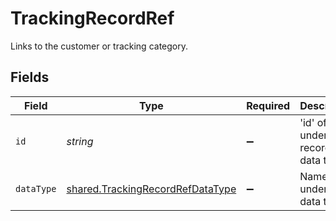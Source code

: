 # TrackingRecordRef

Links to the customer or tracking category.


## Fields

| Field                                                                                       | Type                                                                                        | Required                                                                                    | Description                                                                                 | Example                                                                                     |
| ------------------------------------------------------------------------------------------- | ------------------------------------------------------------------------------------------- | ------------------------------------------------------------------------------------------- | ------------------------------------------------------------------------------------------- | ------------------------------------------------------------------------------------------- |
| `id`                                                                                        | *string*                                                                                    | :heavy_minus_sign:                                                                          | 'id' of the underlying record or data type.                                                 |                                                                                             |
| `dataType`                                                                                  | [shared.TrackingRecordRefDataType](../../../sdk/models/shared/trackingrecordrefdatatype.md) | :heavy_minus_sign:                                                                          | Name of underlying data type.                                                               | trackingCategories                                                                          |